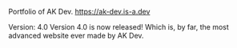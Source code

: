 Portfolio of AK Dev.
https://ak-dev.is-a.dev

Version: 4.0
Version 4.0 is now released! Which is, by far, the most advanced website ever made by AK Dev.
